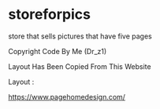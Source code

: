 # storeforpics

store that sells pictures that have five pages

Copyright Code By Me (Dr_z1)

Layout Has Been Copied From This Website

Layout :

https://www.pagehomedesign.com/
